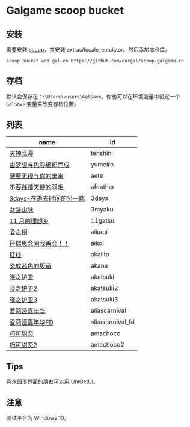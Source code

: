 # Galgame scoop bucket

## 安装

需要安装 [scoop](https://scoop.sh)，并安装 extras/locale-emulator。然后添加本仓库。

```
scoop bucket add gal-cn https://github.com/ourgal/scoop-galgame-cn
```

## 存档

默认会保存在 `C:\Users\<user>\GalSave`。你也可以在环境变量中设定一个 `GalSave` 变量来改变存档位置。

## 列表

| name                                               | id               |
| -------------------------------------------------- | ---------------- |
| [天神乱漫](https://vndb.org/v1322)                 | tenshin          |
| [由梦想与色彩编织而成](https://vndb.org/v16516)    | yumeiro          |
| [硬要无视与你的未来](https://vndb.org/v10803)      | aete             |
| [不要践踏天使的羽毛](https://vndb.org/v6411)       | afeather         |
| [3days~在逝去时间的另一端](https://vndb.org/v1085) | 3days            |
| [女装山脉](https://vndb.org/v6589)                 | 3myaku           |
| [11 月的理想乡](https://vndb.org/v16342)           | 11gatsu          |
| [爱之钥](https://vndb.org/v20232)                  | aikagi           |
| [怀揣思念同我再会！！](https://vndb.org/v31125)    | aikoi            |
| [红线](https://vndb.org/v10323)                    | akaiito          |
| [染成茜色的坂道](https://vndb.org/v547)            | akane            |
| [晓之护卫](https://vndb.org/v629)                  | akatsuki         |
| [晓之护卫2](https://vndb.org/v1307)                | akatsuki2        |
| [晓之护卫3](https://vndb.org/v3271)                | akatsuki3        |
| [爱莉娅嘉年华](https://vndb.org/v11301)            | aliascarnival    |
| [爱莉娅嘉年华FD](https://vndb.org/v16483)          | aliascarnival_fd |
| [巧可甜恋](https://vndb.org/v26581)                | amachoco         |
| [巧可甜恋2](https://vndb.org/v30228)               | amachoco2        |

## Tips

喜欢图形界面的朋友可以用 [UniGetUI](https://github.com/marticliment/UniGetUI)。

## 注意

测试平台为 Windows 10。
